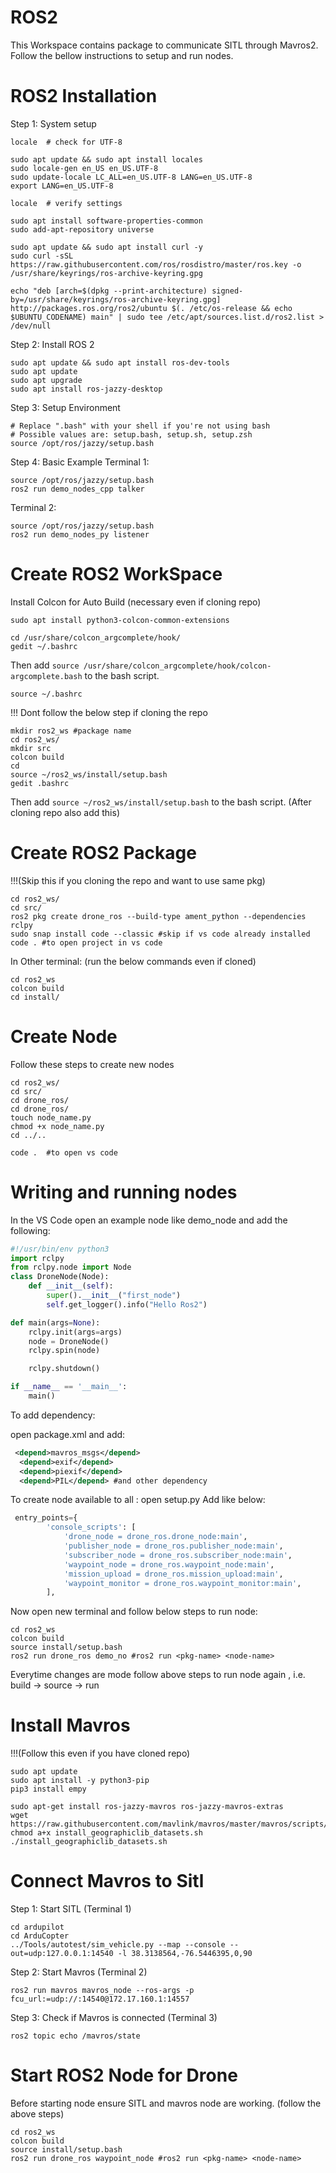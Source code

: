 # ROS2

This Workspace contains package to communicate SITL through Mavros2. Follow the bellow instructions to setup and run nodes.

# ROS2 Installation
Step 1: System setup
```shell
locale  # check for UTF-8

sudo apt update && sudo apt install locales
sudo locale-gen en_US en_US.UTF-8
sudo update-locale LC_ALL=en_US.UTF-8 LANG=en_US.UTF-8
export LANG=en_US.UTF-8

locale  # verify settings
```

```shell
sudo apt install software-properties-common
sudo add-apt-repository universe
```


```shell
sudo apt update && sudo apt install curl -y
sudo curl -sSL https://raw.githubusercontent.com/ros/rosdistro/master/ros.key -o /usr/share/keyrings/ros-archive-keyring.gpg
```


```shell
echo "deb [arch=$(dpkg --print-architecture) signed-by=/usr/share/keyrings/ros-archive-keyring.gpg] http://packages.ros.org/ros2/ubuntu $(. /etc/os-release && echo $UBUNTU_CODENAME) main" | sudo tee /etc/apt/sources.list.d/ros2.list > /dev/null
```

Step 2: Install ROS 2
```shell
sudo apt update && sudo apt install ros-dev-tools
sudo apt update
sudo apt upgrade
sudo apt install ros-jazzy-desktop
```

Step 3: Setup Environment

```shell
# Replace ".bash" with your shell if you're not using bash
# Possible values are: setup.bash, setup.sh, setup.zsh
source /opt/ros/jazzy/setup.bash
```

Step 4: Basic Example
Terminal 1:
```shell
source /opt/ros/jazzy/setup.bash
ros2 run demo_nodes_cpp talker
```

Terminal 2:
```shell
source /opt/ros/jazzy/setup.bash
ros2 run demo_nodes_py listener
```

# Create ROS2 WorkSpace 

Install Colcon for Auto Build (necessary even if cloning repo)

```shell
sudo apt install python3-colcon-common-extensions
```
```shell
cd /usr/share/colcon_argcomplete/hook/
gedit ~/.bashrc
```
Then add ```source /usr/share/colcon_argcomplete/hook/colcon-argcomplete.bash``` to the bash script.
```shell
source ~/.bashrc
```
!!! Dont follow the below step if cloning the repo

```shell
mkdir ros2_ws #package name
cd ros2_ws/
mkdir src
colcon build
cd
source ~/ros2_ws/install/setup.bash
gedit .bashrc
```
Then add ```source ~/ros2_ws/install/setup.bash``` to the bash script. (After cloning repo also add this)


# Create ROS2 Package
!!!(Skip this if you cloning the repo and want to use same pkg)
```shell
cd ros2_ws/
cd src/
ros2 pkg create drone_ros --build-type ament_python --dependencies rclpy
sudo snap install code --classic #skip if vs code already installed
code . #to open project in vs code
```

In Other terminal: (run the below commands even if cloned)

```shell
cd ros2_ws
colcon build
cd install/
```

# Create Node
Follow these steps to create new nodes
```shell
cd ros2_ws/
cd src/
cd drone_ros/
cd drone_ros/
touch node_name.py
chmod +x node_name.py
cd ../..
```

```code .  #to open vs code```

# Writing and running nodes

In the VS Code open an example node like demo_node and add the following:

```python
#!/usr/bin/env python3
import rclpy
from rclpy.node import Node
class DroneNode(Node):
    def __init__(self):
        super().__init__("first_node")
        self.get_logger().info("Hello Ros2")

def main(args=None):
    rclpy.init(args=args)
    node = DroneNode()
    rclpy.spin(node)

    rclpy.shutdown()

if __name__ == '__main__':
    main()
```

To add dependency:

open package.xml and add:
```xml
 <depend>mavros_msgs</depend>
  <depend>exif</depend>
  <depend>piexif</depend>
  <depend>PIL</depend> #and other dependency
```
To create node available to all :
open setup.py
Add like below:
```python
 entry_points={
        'console_scripts': [
            'drone_node = drone_ros.drone_node:main',
            'publisher_node = drone_ros.publisher_node:main',
            'subscriber_node = drone_ros.subscriber_node:main',
            'waypoint_node = drone_ros.waypoint_node:main',
            'mission_upload = drone_ros.mission_upload:main',
            'waypoint_monitor = drone_ros.waypoint_monitor:main',
        ],
```
Now open new terminal and follow below steps to run node:

```shell
cd ros2_ws
colcon build
source install/setup.bash
ros2 run drone_ros demo_no #ros2 run <pkg-name> <node-name>
```
Everytime changes are mode follow above steps to run node again , i.e. build  -> source -> run

# Install Mavros 
!!!(Follow this even if you have cloned repo)

```shell
sudo apt update
sudo apt install -y python3-pip
pip3 install empy
```
```shell
sudo apt-get install ros-jazzy-mavros ros-jazzy-mavros-extras
wget https://raw.githubusercontent.com/mavlink/mavros/master/mavros/scripts/install_geographiclib_datasets.sh
chmod a+x install_geographiclib_datasets.sh
./install_geographiclib_datasets.sh
```

# Connect Mavros to Sitl

Step 1: Start SITL (Terminal 1)

```shell
cd ardupilot
cd ArduCopter
../Tools/autotest/sim_vehicle.py --map --console --out=udp:127.0.0.1:14540 -l 38.3138564,-76.5446395,0,90
```

Step 2: Start Mavros (Terminal 2)
```shell
ros2 run mavros mavros_node --ros-args -p fcu_url:=udp://:14540@172.17.160.1:14557
```
Step 3: Check if Mavros is connected (Terminal 3)
```shell
ros2 topic echo /mavros/state
```

# Start ROS2 Node for Drone

Before starting node ensure SITL and mavros node are working. (follow the above steps)

```shell
cd ros2_ws
colcon build
source install/setup.bash
ros2 run drone_ros waypoint_node #ros2 run <pkg-name> <node-name>
```
